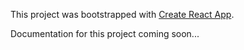 This project was bootstrapped with [Create React App](https://github.com/facebookincubator/create-react-app).

Documentation for this project coming soon...
